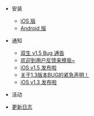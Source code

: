 - 安装
  - [iOS 版](quickstart.md)
  - [Android 版](more-pages.md)

- 通知
  - [双生 v1.5 Bug 通告](notifications/2017-06-16.md)
  - [欢迎到用户反馈来撩我~](notifications/2017-06-16.md)
  - [iOS v1.5 发布啦](notifications/2017-06-14.md)
  - [关于1.3版本BUG的紧急声明！](notifications/2017-06-13.md)
  - [iOS v1.3 发布啦](notifications/2017-06-12.md)

- 活动

- [更新日志](changelog.md)
